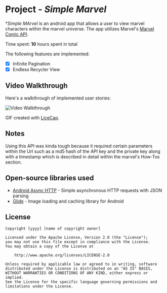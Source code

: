 # Project - *Simple Marvel*

**Simple MArvel* is an android app that allows a user to view marvel characters within the marvel universe. The app utilizes Marvel's [Marvel Comic API](https://developer.marvel.com/docs).

Time spent: **10** hours spent in total

The following features are implemented:

- [x] Infinite Pagination
- [x] Endless Recycler View

## Video Walkthrough

Here's a walkthrough of implemented user stories:

<img src='http://i.imgur.com/link/to/your/gif/file.gif' title='Video Walkthrough' width='' alt='Video Walkthrough' />

GIF created with [LiceCap](http://www.cockos.com/licecap/).

## Notes

Using this API was kinda tough because it required certain parameters within the Url such as a md5 hash of the API key and the private key along with a timestamp which is described in detail within the marvel's How-Tos section.

## Open-source libraries used

- [Android Async HTTP](https://github.com/codepath/CPAsyncHttpClient) - Simple asynchronous HTTP requests with JSON parsing
- [Glide](https://github.com/bumptech/glide) - Image loading and caching library for Android

## License

    Copyright [yyyy] [name of copyright owner]

    Licensed under the Apache License, Version 2.0 (the "License");
    you may not use this file except in compliance with the License.
    You may obtain a copy of the License at

        http://www.apache.org/licenses/LICENSE-2.0

    Unless required by applicable law or agreed to in writing, software
    distributed under the License is distributed on an "AS IS" BASIS,
    WITHOUT WARRANTIES OR CONDITIONS OF ANY KIND, either express or implied.
    See the License for the specific language governing permissions and
    limitations under the License.

